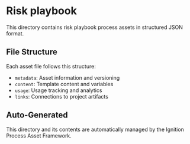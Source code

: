 # Risk playbook

This directory contains risk playbook process assets in structured JSON format.

## File Structure

Each asset file follows this structure:
- `metadata`: Asset information and versioning
- `content`: Template content and variables  
- `usage`: Usage tracking and analytics
- `links`: Connections to project artifacts

## Auto-Generated

This directory and its contents are automatically managed by the Ignition Process Asset Framework.
